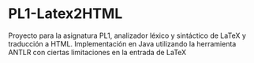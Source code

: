 PL1-Latex2HTML
==============

Proyecto para la asignatura PL1, analizador léxico y sintáctico  de LaTeX y traducción a HTML. Implementación en Java utilizando la herramienta ANTLR con ciertas limitaciones en la entrada de LaTeX
